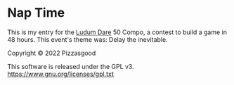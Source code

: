 # Nap Time

This is my entry for the [Ludum Dare](https://ldjam.com) 50 Compo, a contest to build a game in 48 hours.  This event's theme was: Delay the inevitable.

Copyright © 2022 Pizzasgood

This software is released under the GPL v3.
<https://www.gnu.org/licenses/gpl.txt>
